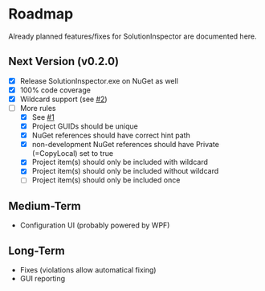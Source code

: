 # Roadmap

Already planned features/fixes for SolutionInspector are documented here.

## Next Version (v0.2.0)

- [x] Release SolutionInspector.exe on NuGet as well
- [x] 100% code coverage
- [x] Wildcard support (see [#2](../issues/2))
- [ ] More rules
  - [x] See [#1](../issues/1)
  - [x] Project GUIDs should be unique
  - [x] NuGet references should have correct hint path
  - [x] non-development NuGet references should have Private (=CopyLocal) set to true
  - [x] Project item(s) should only be included with wildcard
  - [x] Project item(s) should only be included without wildcard
  - [ ] Project item(s) should only be included once

## Medium-Term

* Configuration UI (probably powered by WPF)

## Long-Term

* Fixes (violations allow automatical fixing)
* GUI reporting
